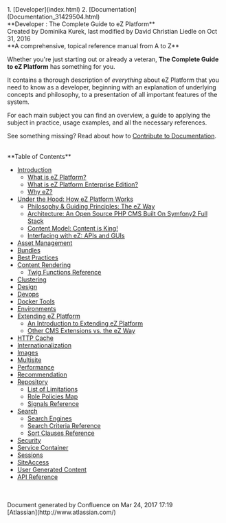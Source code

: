<div id="page">
<div id="main" class="aui-page-panel">
<div id="main-header">
<div id="breadcrumb-section">
1.  [Developer](index.html)
2.  [Documentation](Documentation_31429504.html)

</div>
**Developer : The Complete Guide to eZ Platform**

</div>
<div id="content" class="view">
<div class="page-metadata">
Created by Dominika Kurek, last modified by David Christian Liedle on Oct 31, 2016

</div>
<div id="main-content" class="wiki-content group">
<div class="contentLayout2">
<div class="columnLayout two-right-sidebar"
data-layout="two-right-sidebar">
<div class="cell normal" data-type="normal">
<div class="innerCell">
**A comprehensive, topical reference manual from A to Z**

Whether you're just starting out or already a veteran, **The Complete Guide to eZ Platform** has something for you.

It contains a thorough description of *everything* about eZ Platform that you need to know as a developer, beginning with an explanation of underlying concepts and philosophy, to a presentation of all important features of the system.

For each main subject you can find an overview, a guide to applying the subject in practice, usage examples, and all the necessary references.

See something missing? Read about how to [Contribute to Documentation](Contribute-to-Documentation_31429594.html).

</div>
</div>
<div class="cell aside" data-type="aside">
<div class="innerCell">
 

</div>
</div>
</div>
<div class="columnLayout two-right-sidebar"
data-layout="two-right-sidebar">
<div class="cell normal" data-type="normal">
<div class="innerCell">
**Table of Contents**

-   [Introduction](Introduction_31429657.html)
    -   [What is eZ Platform?](31429699.html)
    -   [What is eZ Platform Enterprise Edition?](31429701.html)
    -   [Why eZ?](31429703.html)
-   [Under the Hood: How eZ Platform Works](31429659.html)
    -   [Philosophy & Guiding Principles: The eZ Way](31429705.html)
    -   [Architecture: An Open Source PHP CMS Built On Symfony2 Full Stack](31429707.html)
    -   [Content Model: Content is King!](31429709.html)
    -   [Interfacing with eZ: APIs and GUIs](31429711.html)
-   [Asset Management](Asset-Management_31429677.html)
-   [Bundles](Bundles_31430133.html)
-   [Best Practices](Best-Practices_31429687.html)
-   [Content Rendering](Content-Rendering_31429679.html)
    -   [Twig Functions Reference](Twig-Functions-Reference_32114025.html)
-   [Clustering](Clustering_31430387.html)
-   [Design](Design_31429681.html)
-   [Devops](Devops_31432029.html)
-   [Docker Tools](Docker-Tools_31429544.html)
-   [Environments](Environments_31429669.html)
-   [Extending eZ Platform](Extending-eZ-Platform_31429689.html)
    -   [An Introduction to Extending eZ Platform](An-Introduction-to-Extending-eZ-Platform_31429695.html)
    -   [Other CMS Extensions vs. the eZ Way](Other-CMS-Extensions-vs.-the-eZ-Way_31429697.html)
-   [HTTP Cache](HTTP-Cache_31430152.html)
-   [Internationalization](Internationalization_31429671.html)
-   [Images](Images_31430179.html)
-   [Multisite](Multisite_31430389.html)
-   [Performance](Performance_33555232.html)
-   [Recommendation](Recommendation_31430588.html)
-   [Repository](Repository_31432023.html)
    -   [List of Limitations](List-of-Limitations_31430459.html)
    -   [Role Policies Map](Role-Policies-Map_32867837.html)
    -   [Signals Reference](Signals-Reference_32113983.html)
-   [Search](Search_31429673.html)
    -   [Search Engines](Search-Engines_32112955.html)
    -   [Search Criteria Reference](Search-Criteria-Reference_32113988.html)
    -   [Sort Clauses Reference](Sort-Clauses-Reference_32113990.html)
-   [Security](Security_31429685.html)
-   [Service Container](Service-Container_31432100.html)
-   [Sessions](Sessions_31429667.html)
-   [SiteAccess](SiteAccess_31429665.html)
-   [User Generated Content](User-Generated-Content_31432025.html)
-   [API Reference](API-Reference_31429691.html)

</div>
</div>
<div class="cell aside" data-type="aside">
<div class="innerCell">
 

</div>
</div>
</div>
</div>
 

</div>
</div>
</div>
<div id="footer" role="contentinfo">
<div class="section footer-body">
Document generated by Confluence on Mar 24, 2017 17:19

<div id="footer-logo">
[Atlassian](http://www.atlassian.com/)

</div>
</div>
</div>
</div>

